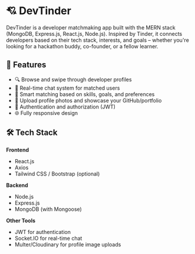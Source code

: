 # 💘 DevTinder

DevTinder is a developer matchmaking app built with the MERN stack (MongoDB, Express.js, React.js, Node.js). Inspired by Tinder, it connects developers based on their tech stack, interests, and goals – whether you're looking for a hackathon buddy, co-founder, or a fellow learner.

## 🚀 Features

- 🔍 Browse and swipe through developer profiles
- 💬 Real-time chat system for matched users
- 🧠 Smart matching based on skills, goals, and preferences
- 📸 Upload profile photos and showcase your GitHub/portfolio
- 🔐 Authentication and authorization (JWT)
- 🌐 Fully responsive design

## 🛠️ Tech Stack

**Frontend**  
- React.js  
- Axios  
- Tailwind CSS / Bootstrap (optional)  

**Backend**  
- Node.js  
- Express.js  
- MongoDB (with Mongoose)  

**Other Tools**  
- JWT for authentication  
- Socket.IO for real-time chat  
- Multer/Cloudinary for profile image uploads  


